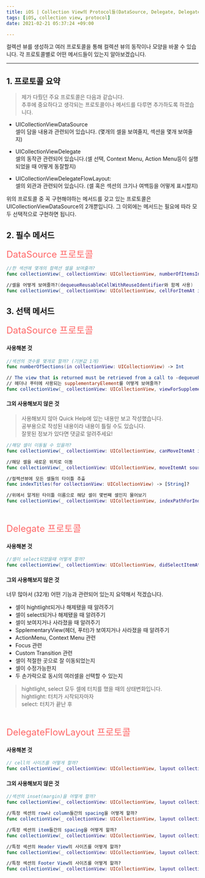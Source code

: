 ```yaml
---
title: iOS | Collection View의 Protocol들(DataSource, Delegate, DelegateFlowLayout)
tags: [iOS, collection view, protocol]
date: 2021-02-21 05:37:24 +09:00

---
```


컬렉션 뷰를 생성하고 여러 프로토콜을 통해 컬렉션 뷰의 동작이나 모양을 바꿀 수 있습니다.
각 프로토콜별로 어떤 메서드들이 있는지 알아보겠습니다.

<!--more-->
---


## 1. 프로토콜 요약
>제가 다뤘던 주요 프로토콜은 다음과 같습니다.  
추후에 중요하다고 생각되는 프로토콜이나 메서드를 다루면 추가하도록 하겠습니다.


- UICollectionViewDataSource  
셀이 담을 내용과 관련되어 있습니다. (몇개의 셀을 보여줄지, 섹션을 몇개 보여줄지)

- UICollectionViewDelegate  
셀의 동작관 관련되어 있습니다.(셀 선택, Context Menu, Action Menu등이 실행되었을 때 어떻게 동잘할지)

- UICollectionViewDelegateFlowLayout:  
셀의 외관과 관련되어 있습니다. (셀 혹은 섹션의 크기나 여백등을 어떻게 표시할지)

위의 프로토콜 중 꼭 구현해야하는 메서드를 갖고 있는 프로토콜은 UICollectionViewDataSource의 2개뿐입니다.
그 이외에는 메서드는 필요에 따라 모두 선택적으로 구현하면 됩니다.

## 2. 필수 메서드

<span style="color:#FF6868; font-size: 1.5rem" >DataSource 프로토콜</span>


```swift
//한 섹션에 몇개의 컬렉션 셀을 보여줄까?
func collectionView(_ collectionView: UICollectionView, numberOfItemsInSection section: Int) -> Int

//셀을 어떻게 보여줄까?(dequeueReusableCellWithReuseIdentifier와 함께 사용)
func collectionView(_ collectionView: UICollectionView, cellForItemAt indexPath: IndexPath) -> UICollectionViewCell
```

## 3. 선택 메서드

<span style="color:#FF6868; font-size: 1.5rem" >DataSource 프로토콜</span>

#### 사용해본 것

```swift
//섹션의 갯수를 몇개로 할까? (기본값 1개)
func numberOfSections(in collectionView: UICollectionView) -> Int

// The view that is returned must be retrieved from a call to -dequeueReusableSupplementaryViewOfKind:withReuseIdentifier:forIndexPath:
// 헤더나 푸터에 사용되는 supplementaryElement를 어떻게 보여줄까?
func collectionView(_ collectionView: UICollectionView, viewForSupplementaryElementOfKind kind: String, at indexPath: IndexPath) -> UICollectionReusableView

```

#### 그외 사용해보지 않은 것
> 사용해보지 않아 Quick Help에 있는 내용만 보고 작성했습니다. \
공부용으로 작성된 내용이라 내용이 틀릴 수도 있습니다. \
잘못된 정보가 있다면 댓글로 알려주세요!

```swift
//해당 셀이 이동될 수 있을까?
func collectionView(_ collectionView: UICollectionView, canMoveItemAt indexPath: IndexPath) -> Bool

//해당 셀을 새로운 위치로 이동
func collectionView(_ collectionView: UICollectionView, moveItemAt sourceIndexPath: IndexPath, to destinationIndexPath: IndexPath)

//컬렉션뷰에 모든 셀들의 타이틀 추출 
func indexTitles(for collectionView: UICollectionView) -> [String]?

//위에서 알게된 타이틀 이름으로 해당 셀이 몇번째 셀인지 물어보기
func collectionView(_ collectionView: UICollectionView, indexPathForIndexTitle title: String, at index: Int) -> IndexPath
```

  
<br/>

<span style="color:#FF6868; font-size: 1.5rem" >Delegate 프로토콜</span>

#### 사용해본 것
```swift
//셀이 select되었을때 어떻게 할까?
func collectionView(_ collectionView: UICollectionView, didSelectItemAt indexPath: IndexPath)
```


#### 그외 사용해보지 않은 것

너무 많아서 (32개) 어떤 기능과 관련되어 있는지 요약해서 적겠습니다.

- 셀이 hightlight되거나 해제됐을 때 알려주기
- 셀이 select되거나 해제됐을 때 알려주기
- 셀이 보여지거나 사라졌을 때 알려주기
- SpplementaryView(헤더, 푸터)가 보여지거나 사라졌을 때 알려주기
- ActionMenu, Context Menu 관련
- Focus 관련
- Custom Transition 관련
- 셀이 적절한 곳으로 잘 이동되었는지
- 셀이 수정가능한지
- 두 손가락으로 동시의 여러셀을 선택할 수 있는지

> hightlight, select 모두 셀에 터치를 했을 때의 상태변화입니다.  
hightlight: 터치가 시작되자마자  
select: 터치가 끝난 후

<br/>

<span style="color:#FF6868; font-size: 1.5rem" >DelegateFlowLayout 프로토콜</span>


#### 사용해본 것
```swift
// cell의 사이즈를 어떻게 할까?
func collectionView(_ collectionView: UICollectionView, layout collectionViewLayout: UICollectionViewLayout, sizeForItemAt indexPath: IndexPath) -> CGSize
```

#### 그외 사용해보지 않은 것

```swift
//섹션의 inset(margin)을 어떻게 할까?
func collectionView(_ collectionView: UICollectionView, layout collectionViewLayout: UICollectionViewLayout, insetForSectionAt section: Int) -> UIEdgeInsets

//특정 섹션의 row나 column들간의 spacing을 어떻게 할까?
func collectionView(_ collectionView: UICollectionView, layout collectionViewLayout: UICollectionViewLayout, minimumLineSpacingForSectionAt section: Int) -> CGFloat

//특정 섹션의 item들간의 spacing을 어떻게 할까?
func collectionView(_ collectionView: UICollectionView, layout collectionViewLayout: UICollectionViewLayout, minimumInteritemSpacingForSectionAt section: Int) -> CGFloat

//특정 섹션의 Header View의 사이즈를 어떻게 할까?
func collectionView(_ collectionView: UICollectionView, layout collectionViewLayout: UICollectionViewLayout, referenceSizeForHeaderInSection section: Int) -> CGSize

//특정 섹션의 Footer View의 사이즈를 어떻게 할까?
func collectionView(_ collectionView: UICollectionView, layout collectionViewLayout: UICollectionViewLayout, referenceSizeForFooterInSection section: Int) -> CGSize
```